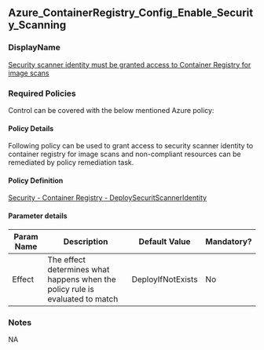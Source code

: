 ## Azure_ContainerRegistry_Config_Enable_Security_Scanning

### DisplayName 
[Security scanner identity must be granted access to Container Registry for image scans](../../../Control%20coverage/Feature/ContainerRegistry.md#azure_storage_dp_encrypt_in_transit)

### Required Policies
Control can be covered with the below mentioned Azure policy:

#### Policy Details

Following policy can be used to grant access to security scanner identity to container registry for image scans and non-compliant resources can be remediated by policy remediation task.

#### Policy Definition
[Security - Container Registry - DeploySecuritScannerIdentity](Security%20-%20Container%20Registry%20-%20DeploySecuritScannerIdentity.json)

#### Parameter details

|Param Name|Description|Default Value|Mandatory?
|----|----|----|----|
| Effect | The effect determines what happens when the policy rule is evaluated to match| DeployIfNotExists |No |


### Notes
NA